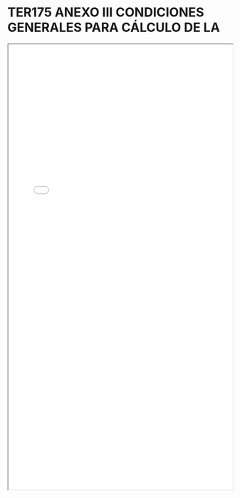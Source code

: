 
# TER175 ANEXO III CONDICIONES GENERALES PARA CÁLCULO DE LA

<iframe src="../TER175 ANEXO III CONDICIONES GENERALES PARA CÁLCULO DE LA.pdf" width="100%" height="1000px"></iframe>

